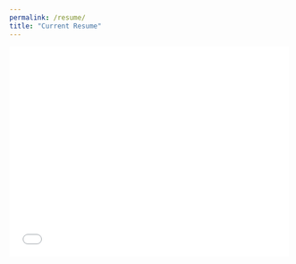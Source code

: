 ```yaml
---
permalink: /resume/
title: "Current Resume"
---
```

<embed src="assets/resume_november24.pdf" width="500" height="375" 
 type="application/pdf">